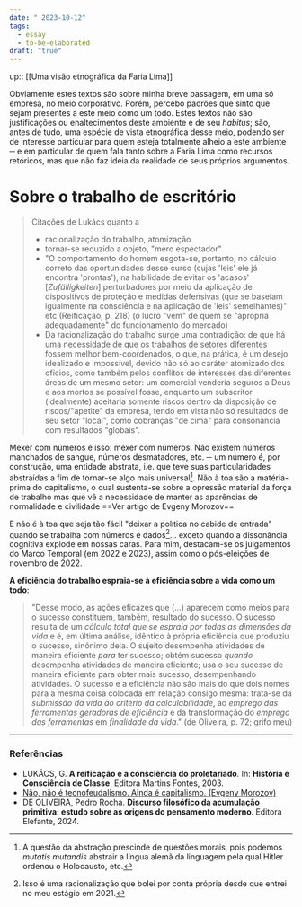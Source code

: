```yaml
---
date: " 2023-10-12"
tags:
  - essay
  - to-be-elaborated
draft: "true"
---
```

up:: [[Uma visão etnográfica da Faria Lima]]

Obviamente estes textos são sobre minha breve passagem, em uma só empresa, no meio corporativo. Porém, percebo padrões que sinto que sejam presentes a este meio como um todo. Estes textos não são justificações ou enaltecimentos deste ambiente e de seu *habitus*; são, antes de tudo, uma espécie de vista etnográfica desse meio, podendo ser de interesse particular para quem esteja totalmente alheio a este ambiente ─ e em particular de quem fala tanto sobre a Faria Lima como recursos retóricos, mas que não faz ideia da realidade de seus próprios argumentos.
# Sobre o trabalho de escritório
> Citações de Lukács quanto a
> - racionalização do trabalho, atomização
> - tornar-se reduzido a objeto, "mero espectador"
> - "O comportamento do homem esgota-se, portanto, no cálculo correto das oportunidades desse curso (cujas 'leis' ele já encontra 'prontas'), na habilidade de evitar os 'acasos' [*Zufälligkeiten*] perturbadores por meio da aplicação de dispositivos de proteção e medidas defensivas (que se baseiam igualmente na consciência e na aplicação de 'leis' semelhantes)" etc (Reificação, p. 218) (o lucro "vem" de quem se "apropria adequadamente" do funcionamento do mercado)
> - Da racionalização do trabalho surge uma contradição: de que há uma necessidade de que os trabalhos de setores diferentes fossem melhor bem-coordenados, o que, na prática, é um desejo idealizado e impossível, devido não só ao caráter atomizado dos ofícios, como também pelos conflitos de interesses das diferentes áreas de um mesmo setor: um comercial venderia seguros a Deus e aos mortos se possível fosse, enquanto um subscritor (idealmente) aceitaria somente riscos dentro da disposição de riscos/"apetite" da empresa, tendo em vista não só resultados de seu setor "local", como cobranças "de cima" para consonância com resultados "globais".

Mexer com números é isso: mexer com números. Não existem números manchados de sangue, números desmatadores, etc. ─ um número é, por construção, uma entidade abstrata, i.e. que teve suas particularidades abstraídas a fim de tornar-se algo mais universal[^1]. Não à toa são a matéria-prima do capitalismo, o qual sustenta-se sobre a opressão material da força de trabalho mas que vê a necessidade de manter as aparências de normalidade e civilidade ==Ver artigo de Evgeny Morozov==

E não é à toa que seja tão fácil "deixar a política no cabide de entrada" quando se trabalha com números e dados[^2]... exceto quando a dissonância cognitiva explode em nossas caras. Para mim, destacam-se os julgamentos do Marco Temporal (em 2022 e 2023), assim como o pós-eleições de novembro de 2022. 

**A eficiência do trabalho espraia-se à eficiência sobre a vida como um todo**:
> "Desse modo, as ações eficazes que (...) aparecem como meios para o sucesso constituem, também, resultado do sucesso. O sucesso resulta de um *cálculo total que se espraia por todas as dimensões da vida* e é, em última análise, idêntico à própria eficiência que produziu o sucesso, sinônimo dela. O sujeito desempenha atividades de maneira eficiente *para* ter sucesso; obtém sucesso *quando* desempenha atividades de maneira eficiente; usa o seu sucesso de maneira eficiente para obter mais sucesso, desempenhando atividades. O sucesso e a eficiência não são mais do que dois nomes para a mesma coisa colocada em relação consigo mesma: trata-se da *submissão da vida ao critério da calculabilidade*, ao *emprego das ferramentas geradoras de eficiência* e da transformação do *emprego das ferramentas* em *finalidade da vida*." (de Oliveira, p. 72; grifo meu)

---
### Referências
- LUKÁCS, G. **A reificação e a consciência do proletariado**. In: **História e Consciência de Classe**. Editora Martins Fontes, 2003.
- [Não, não é tecnofeudalismo. Ainda é capitalismo. (Evgeny Morozov)](https://jacobin.com.br/2023/06/nao-nao-e-tecnofeudalismo-ainda-e-capitalismo/)
- DE OLIVEIRA, Pedro Rocha. **Discurso filosófico da acumulação primitiva: estudo sobre as origens do pensamento moderno**. Editora Elefante, 2024.

[^1]: A questão da abstração prescinde de questões morais, pois podemos *mutatis mutandis* abstrair a língua alemã da linguagem pela qual Hitler ordenou o Holocausto, etc.
[^2]: Isso é uma racionalização que bolei por conta própria desde que entrei no meu estágio em 2021.